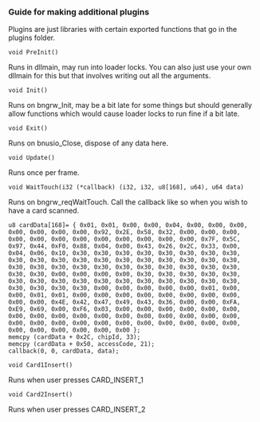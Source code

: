 ### Guide for making additional plugins

Plugins are just libraries with certain exported functions that go in the plugins folder.

```
void PreInit()
```
Runs in dllmain, may run into loader locks. You can also just use your own dllmain for this but that involves writing out all the arguments.
```
void Init()
```
Runs on bngrw_Init, may be a bit late for some things but should generally allow functions which would cause loader locks to run fine if a bit late.
```
void Exit()
```
Runs on bnusio_Close, dispose of any data here.
```
void Update()
```
Runs once per frame.
```
void WaitTouch(i32 (*callback) (i32, i32, u8[168], u64), u64 data)
```
Runs on bngrw_reqWaitTouch. Call the callback like so when you wish to have a card scanned.
```
u8 cardData[168]= { 0x01, 0x01, 0x00, 0x00, 0x04, 0x00, 0x00, 0x00, 0x00, 0x00, 0x00, 0x00, 0x92, 0x2E, 0x58, 0x32, 0x00, 0x00, 0x00, 0x00, 0x00, 0x00, 0x00, 0x00, 0x00, 0x00, 0x00, 0x00, 0x7F, 0x5C, 0x97, 0x44, 0xF0, 0x88, 0x04, 0x00, 0x43, 0x26, 0x2C, 0x33, 0x00, 0x04, 0x06, 0x10, 0x30, 0x30, 0x30, 0x30, 0x30, 0x30, 0x30, 0x30, 0x30, 0x30, 0x30, 0x30, 0x30, 0x30, 0x30, 0x30, 0x30, 0x30, 0x30, 0x30, 0x30, 0x30, 0x30, 0x30, 0x30, 0x30, 0x30, 0x30, 0x30, 0x30, 0x30, 0x30, 0x00, 0x00, 0x00, 0x00, 0x30, 0x30, 0x30, 0x30, 0x30, 0x30, 0x30, 0x30, 0x30, 0x30, 0x30, 0x30, 0x30, 0x30, 0x30, 0x30, 0x30, 0x30, 0x30, 0x30, 0x00, 0x00, 0x00, 0x00, 0x00, 0x01, 0x00, 0x00, 0x01, 0x01, 0x00, 0x00, 0x00, 0x00, 0x00, 0x00, 0x00, 0x00, 0x00, 0x00, 0x4E, 0x42, 0x47, 0x49, 0x43, 0x36, 0x00, 0x00, 0xFA, 0xE9, 0x69, 0x00, 0xF6, 0x03, 0x00, 0x00, 0x00, 0x00, 0x00, 0x00, 0x00, 0x00, 0x00, 0x00, 0x00, 0x00, 0x00, 0x00, 0x00, 0x00, 0x00, 0x00, 0x00, 0x00, 0x00, 0x00, 0x00, 0x00, 0x00, 0x00, 0x00, 0x00, 0x00, 0x00, 0x00, 0x00, 0x00, 0x00 };
memcpy (cardData + 0x2C, chipId, 33);
memcpy (cardData + 0x50, accessCode, 21);
callback(0, 0, cardData, data);
```

```
void Card1Insert()
```
Runs when user presses CARD_INSERT_1
```
void Card2Insert()
```
Runs when user presses CARD_INSERT_2
